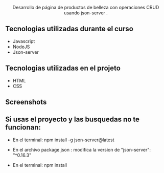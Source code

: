 
<p align="center">Desarrollo de página de productos de belleza con operaciones CRUD usando json-server .</p>

## Tecnologias utilizadas durante el curso
* Javascript
* NodeJS
* Json-server

## Tecnologias utilizadas en el projeto
* HTML
* CSS

## Screenshots


## Si usas el proyecto y las busquedas no te funcionan:

* En el terminal: npm install -g json-server@latest

* En el archivo package.json : modifica la version de "json-server": "^0.16.3"

* En el terminal: npm install

